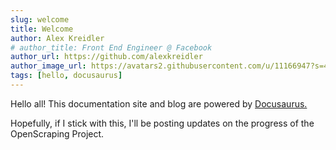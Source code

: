 ```yaml
---
slug: welcome
title: Welcome
author: Alex Kreidler
# author_title: Front End Engineer @ Facebook
author_url: https://github.com/alexkreidler
author_image_url: https://avatars2.githubusercontent.com/u/11166947?s=400&v=4
tags: [hello, docusaurus]
---
```


Hello all! This documentation site and blog are powered by [Docusaurus.](https://v2.docusaurus.io/)

Hopefully, if I stick with this, I'll be posting updates on the progress of the OpenScraping Project.
